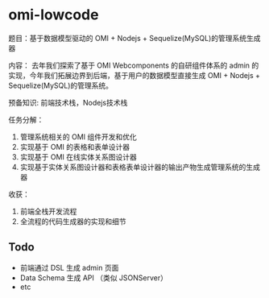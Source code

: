 # omi-lowcode

题目：基于数据模型驱动的 OMI + Nodejs + Sequelize(MySQL)的管理系统生成器

内容：
去年我们探索了基于 OMI Webcomponents 的自研组件体系的 admin 的实现，今年我们拓展边界到后端，基于用户的数据模型直接生成 OMI + Nodejs + Sequelize(MySQL)的管理系统。

预备知识: 前端技术栈，Nodejs技术栈

任务分解：
1. 管理系统相关的 OMI 组件开发和优化
2. 实现基于 OMI 的表格和表单设计器
3. 实现基于 OMI 在线实体关系图设计器
4. 实现基于实体关系图设计器和表格表单设计器的输出产物生成管理系统的生成器

收获：
1. 前端全栈开发流程
2. 全流程的代码生成器的实现和细节

## Todo

- 前端通过 DSL 生成 admin 页面
- Data Schema 生成 API （类似 JSONServer）
- etc
